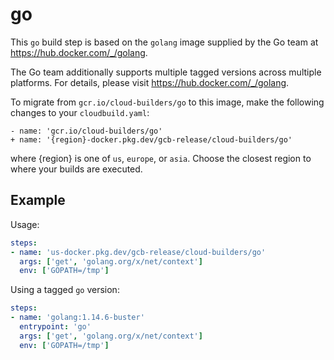 # go

This `go` build step is based on the `golang` image supplied by the Go team
at https://hub.docker.com/_/golang.

The Go team additionally supports multiple tagged versions across multiple
platforms. For details, please visit https://hub.docker.com/_/golang.

To migrate from `gcr.io/cloud-builders/go` to this image, make the following
changes to your `cloudbuild.yaml`:

```
- name: 'gcr.io/cloud-builders/go'
+ name: '{region}-docker.pkg.dev/gcb-release/cloud-builders/go'
```

where {region} is one of `us`, `europe`, or `asia`. Choose the closest region to
where your builds are executed.

## Example

Usage:

```yaml
steps:
- name: 'us-docker.pkg.dev/gcb-release/cloud-builders/go'
  args: ['get', 'golang.org/x/net/context']
  env: ['GOPATH=/tmp']
```

Using a tagged `go` version:
```yaml
steps:
- name: 'golang:1.14.6-buster'
  entrypoint: 'go'
  args: ['get', 'golang.org/x/net/context']
  env: ['GOPATH=/tmp']
```
